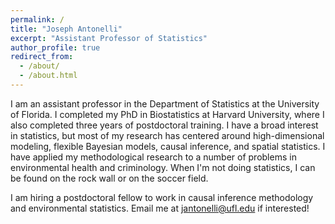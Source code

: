 ```yaml
---
permalink: /
title: "Joseph Antonelli"
excerpt: "Assistant Professor of Statistics"
author_profile: true
redirect_from: 
  - /about/
  - /about.html
---
```


I am an assistant professor in the Department of Statistics at the University of Florida. I completed my PhD in Biostatistics at Harvard University, where I also completed three years of postdoctoral training. I have a broad interest in statistics, but most of my research has centered around high-dimensional modeling, flexible Bayesian models, causal inference, and spatial statistics. I have applied my methodological research to a number of problems in environmental health and criminology. When I'm not doing statistics, I can be found on the rock wall or on the soccer field. 

I am hiring a postdoctoral fellow to work in causal inference methodology and environmental statistics. Email me at jantonelli@ufl.edu if interested!

